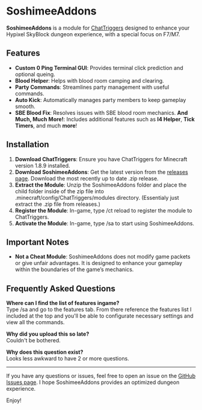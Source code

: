 # SoshimeeAddons

**SoshimeeAddons** is a module for [ChatTriggers](https://www.chattriggers.com/) designed to enhance your Hypixel SkyBlock dungeon experience, with a special focus on F7/M7.

## Features

- **Custom 0 Ping Terminal GUI**: Provides terminal click prediction and optional queing.
- **Blood Helper**: Helps with blood room camping and clearing.
- **Party Commands**: Streamlines party management with useful commands.
- **Auto Kick**: Automatically manages party members to keep gameplay smooth.
- **SBE Blood Fix**: Resolves issues with SBE blood room mechanics.
**And Much, Much More!**: Includes additional features such as **I4 Helper**, **Tick Timers**, and much **more**! 

## Installation

1. **Download ChatTriggers**: Ensure you have ChatTriggers for Minecraft version 1.8.9 installed.
2. **Download SoshimeeAddons**: Get the latest version from the [releases page](https://github.com/soshemee/soshimeeaddons/releases). Download the most recently up to date .zip release.
3. **Extract the Module**: Unzip the SoshimeeAddons folder and place the child folder inside of the zip file into .minecraft/config/ChatTriggers/modules directory. (Essentialy just extract the .zip file from releases.)
4. **Register the Module**: In-game, type /ct reload to register the module to ChatTriggers.
5. **Activate the Module**: In-game, type /sa to start using SoshimeeAddons.


## Important Notes

- **Not a Cheat Module**: SoshimeeAddons does not modify game packets or give unfair advantages. It is designed to enhance your gameplay within the boundaries of the game’s mechanics.

## Frequently Asked Questions

**Where can I find the list of features ingame?**  
Type /sa and go to the features tab. From there reference the features list I included at the top and you'll be able to configurate necessary settings and view all the commands.

**Why did you upload this so late?**  
Couldn't be bothered.

**Why does this question exist?**  
Looks less awkward to have 2 or more questions.

---

If you have any questions or issues, feel free to open an issue on the [GitHub Issues page](https://github.com/soshemee/soshimeeaddons/issues).
I hope SoshimeeAddons provides an optimized dungeon experience.

Enjoy!
